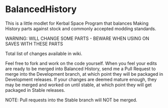 # BalancedHistory

This is a little modlet for Kerbal Space Program that balances Making History parts against stock and commonly accepted modding standards.

WARNING: WILL CHANGE SOME PARTS - BEWARE WHEN USING ON SAVES WITH THESE PARTS

Total list of changes available in wiki.

Feel free to fork and work on the code yourself. When you feel your edits are ready to be merged into Balanced History, send me a Pull Request to merge into the Development branch, at which point they will be packaged in Development releases. If your changes are deemed mature enough, they may be merged and worked on until stable, at which point they will get packaged in Stable releases.

NOTE: Pull requests into the Stable branch will NOT be merged.
